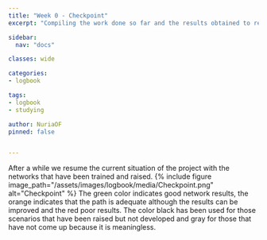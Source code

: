 ```yaml
---
title: "Week 0 - Checkpoint"
excerpt: "Compiling the work done so far and the results obtained to resume the project and establish a new starting point."

sidebar:
  nav: "docs"

classes: wide

categories:
- logbook

tags:
- logbook
- studying

author: NuriaOF
pinned: false


---
```



After a while we resume the current situation of the project with the networks that have been trained and raised. 
{% include figure image_path="/assets/images/logbook/media/Checkpoint.png" alt="Checkpoint" %}
The green color indicates good network results, the orange indicates that the path is adequate although the results can be improved and the red poor results. The color black has been used for those scenarios that have been raised but not developed and gray for those that have not come up because it is meaningless.
